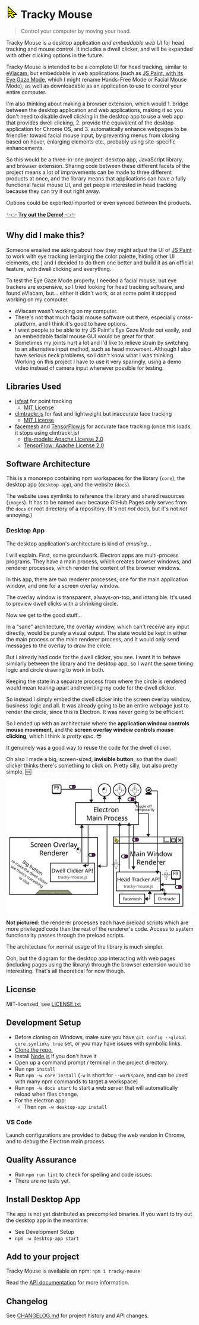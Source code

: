 # ![](./images/tracky-mouse-logo-32.png) Tracky Mouse

> Control your computer by moving your head.

Tracky Mouse is a desktop application *and embeddable web UI* for head tracking and mouse control.
It includes a dwell clicker, and will be expanded with other clicking options in the future.

Tracky Mouse is intended to be a complete UI for head tracking, similar to [eViacam](https://github.com/cmauri/eviacam), but embeddable in web applications (such as [JS Paint, with its Eye Gaze Mode](https://jspaint.app/#eye-gaze-mode), which I might rename Hands-Free Mode or Facial Mouse Mode), as well as downloadable as an application to use to control your entire computer.

I'm also thinking about making a browser extension, which would 1. bridge between the desktop application and web applications, making it so you don't need to disable dwell clicking in the desktop app to use a web app that provides dwell clicking, 2. provide the equivalent of the desktop application for Chrome OS, and 3. automatically enhance webpages to be friendlier toward facial mouse input, by preventing menus from closing based on hover, enlarging elements etc., probably using site-specific enhancements.

So this would be a three-in-one project: desktop app, JavaScript library, and browser extension.
Sharing code between these different facets of the project means a lot of improvements can be made to three different products at once, and the library means that applications can have a fully functional facial mouse UI, and get people interested in head tracking because they can try it out right away.

Options could be exported/imported or even synced between the products.

[✨👉 **Try out the Demo!** 👈✨](https://trackymouse.js.org/)

## Why did I make this?

Someone emailed me asking about how they might adjust the UI of [JS Paint](https://jspaint.app/) to work with eye tracking (enlarging the color palette, hiding other UI elements, etc.)
and I decided to do them one better and build it as an official feature, with dwell clicking and everything.

To test the Eye Gaze Mode properly, I needed a facial mouse, but eye trackers are expensive, so I tried looking for head tracking software, and found eViacam, but... either it didn't work, or at some point it stopped working on my computer.

- eViacam wasn't working on my computer.
- There's not that much facial mouse software out there, especially cross-platform, and I think it's good to have options.
- I want people to be able to try JS Paint's Eye Gaze Mode out easily, and an embeddable facial mouse GUI would be great for that.
- Sometimes my joints hurt a lot and I'd like to relieve strain by switching to an alternative input method, such as head movement. Although I also have serious neck problems, so I don't know what I was thinking. Working on this project I have to use it very sparingly, using a demo video instead of camera input whenever possible for testing.

## Libraries Used

- [jsfeat](https://github.com/inspirit/jsfeat) for point tracking
	- [MIT License](https://github.com/inspirit/jsfeat/blob/master/LICENSE)
- [clmtrackr.js](https://github.com/auduno/clmtrackr) for fast and lightweight but inaccurate face tracking
	- [MIT License](https://github.com/auduno/clmtrackr/blob/dev/LICENSE.txt)
- [facemesh](https://github.com/tensorflow/tfjs-models/tree/master/facemesh#mediapipe-facemesh) and [TensorFlow.js](https://www.tensorflow.org/) for accurate face tracking (once this loads, it stops using clmtrackr.js)
	- [tfjs-models: Apache License 2.0](https://github.com/tensorflow/tfjs-models/blob/master/LICENSE)
	- [TensorFlow: Apache License 2.0](https://github.com/tensorflow/tensorflow/blob/master/LICENSE)

## Software Architecture

This is a monorepo containing npm workspaces for the library (`core`), the desktop app (`desktop-app`), and the website (`docs`).

The website uses symlinks to reference the library and shared resources (`images`).
It has to be named `docs` because GitHub Pages only serves from the `docs` or root directory of a repository.
(It's not *not* docs, but it's not *not* annoying.)

### Desktop App

The desktop application's architecture is kind of *amusing*...

I will explain. First, some groundwork. Electron apps are multi-process programs. They have a main process, which creates browser windows, and renderer processes, which render the content of the browser windows.

In this app, there are two renderer processes, one for the main application window, and one for a screen overlay window.

The overlay window is transparent, always-on-top, and intangible. It's used to preview dwell clicks with a shrinking circle.

Now we get to the good stuff...

In a "sane" architecture, the overlay window, which can't receive any input directly, would be purely a visual output. The state would be kept in either the main process or the main renderer process, and it would only send messages to the overlay to draw the circle.

But I already had code for the dwell clicker, you see. I want it to behave similarly between the library and the desktop app, so I want the same timing logic and circle drawing to work in both.

Keeping the state in a separate process from where the circle is rendered would mean tearing apart and rewriting my code for the dwell clicker.

So instead I simply embed the dwell clicker into the screen overlay window, business logic and all.
It was already going to be an entire webpage just to render the circle, since this is Electron.
It was never going to be efficient.

So I ended up with an architecture where the **application window controls mouse movement**, and the **screen overlay window controls mouse clicking**, which I think is *pretty epic*. 😎

It genuinely was a good way to reuse the code for the dwell clicker.

Oh also I made a big, screen-sized, **invisible button**, so that the dwell clicker thinks there's something to click on. Pretty silly, but also pretty simple. 🆒

![](./images/software-architecture.svg)

**Not pictured:** the renderer processes each have preload scripts which are more privileged code than the rest of the renderer's code. Access to system functionality passes through the preload scripts.

The architecture for normal usage of the library is much simpler.

Ooh, but the diagram for the desktop app interacting with web pages (including pages using the library) through the browser extension would be interesting. That's all theoretical for now though.

## License

MIT-licensed, see [LICENSE.txt](./LICENSE.txt)

## Development Setup

- Before cloning on Windows, make sure you have `git config --global core.symlinks true` set, or you may have issues with symbolic links.
- [Clone the repo.](https://help.github.com/articles/cloning-a-repository/)
- Install [Node.js](https://nodejs.org/) if you don't have it
- Open up a command prompt / terminal in the project directory.
- Run `npm install`
- Run `npm -w core install` (`-w` is short for `--workspace`, and can be used with many npm commands to target a workspace)
- Run `npm -w docs start` to start a web server that will automatically reload when files change.
- For the electron app:
	- Then `npm -w desktop-app install`

### VS Code

Launch configurations are provided to debug the web version in Chrome, and to debug the Electron main process.

## Quality Assurance

- Run `npm run lint` to check for spelling and code issues.
- There are no tests yet.

## Install Desktop App

The app is not yet distributed as precompiled binaries.
If you want to try out the desktop app in the meantime:

- See Development Setup
- `npm -w desktop-app start`

## Add to your project

Tracky Mouse is available on npm:
`npm i tracky-mouse`

Read the [API documentation](./API.md) for more information.

## Changelog

See [CHANGELOG.md](./CHANGELOG.md) for project history and API changes.

